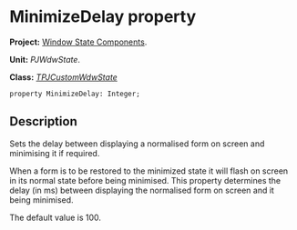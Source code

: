 <a href='Hidden comment: 
$Rev$
$Date$
'></a>

# MinimizeDelay property #

**Project:** [Window State Components](WindowStateComponents.md).

**Unit:** _PJWdwState_.

**Class:** _[TPJCustomWdwState](TPJCustomWdwState.md)_

```
property MinimizeDelay: Integer;
```

## Description ##

Sets the delay between displaying a normalised form on screen and minimising it if required.

When a form is to be restored to the minimized state it will flash on screen in its normal state before being minimised. This property determines the delay (in ms) between displaying the normalised form on screen and it being minimised.

The default value is 100.